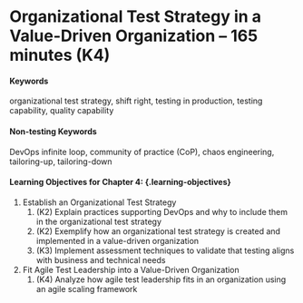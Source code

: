 ﻿# Organizational Test Strategy in a Value-Driven Organization – 165 minutes (K4)

#### Keywords

organizational test strategy, shift right, testing in production, testing capability, quality capability

#### Non-testing Keywords

DevOps infinite loop, community of practice (CoP), chaos engineering, tailoring-up, tailoring-down

#### Learning Objectives for Chapter 4: {.learning-objectives}

1. Establish an Organizational Test Strategy
    1. (K2) Explain practices supporting DevOps and why to include them in the organizational test strategy
    2. (K2) Exemplify how an organizational test strategy is created and implemented in a value-driven organization
    3. (K3) Implement assessment techniques to validate that testing aligns with business and technical needs
2. Fit Agile Test Leadership into a Value-Driven Organization
    1. (K4) Analyze how agile test leadership fits in an organization using an agile scaling framework